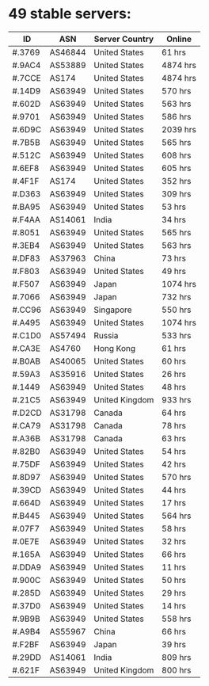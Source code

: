 # 49 stable servers:

| ID | ASN | Server Country | Online |
| ------ | ------ | ------ | ------ |
| #.3769 | AS46844 | United States | 61 hrs |
| #.9AC4 | AS53889 | United States | 4874 hrs |
| #.7CCE | AS174 | United States | 4874 hrs |
| #.14D9 | AS63949 | United States | 570 hrs |
| #.602D | AS63949 | United States | 563 hrs |
| #.9701 | AS63949 | United States | 586 hrs |
| #.6D9C | AS63949 | United States | 2039 hrs |
| #.7B5B | AS63949 | United States | 565 hrs |
| #.512C | AS63949 | United States | 608 hrs |
| #.6EF8 | AS63949 | United States | 605 hrs |
| #.4F1F | AS174 | United States | 352 hrs |
| #.D363 | AS63949 | United States | 309 hrs |
| #.BA95 | AS63949 | United States | 53 hrs |
| #.F4AA | AS14061 | India | 34 hrs |
| #.8051 | AS63949 | United States | 565 hrs |
| #.3EB4 | AS63949 | United States | 563 hrs |
| #.DF83 | AS37963 | China | 73 hrs |
| #.F803 | AS63949 | United States | 49 hrs |
| #.F507 | AS63949 | Japan | 1074 hrs |
| #.7066 | AS63949 | Japan | 732 hrs |
| #.CC96 | AS63949 | Singapore | 550 hrs |
| #.A495 | AS63949 | United States | 1074 hrs |
| #.C1D0 | AS57494 | Russia | 533 hrs |
| #.CA3E | AS4760 | Hong Kong | 61 hrs |
| #.B0AB | AS40065 | United States | 60 hrs |
| #.59A3 | AS35916 | United States | 26 hrs |
| #.1449 | AS63949 | United States | 48 hrs |
| #.21C5 | AS63949 | United Kingdom | 933 hrs |
| #.D2CD | AS31798 | Canada | 64 hrs |
| #.CA79 | AS31798 | Canada | 78 hrs |
| #.A36B | AS31798 | Canada | 63 hrs |
| #.82B0 | AS63949 | United States | 54 hrs |
| #.75DF | AS63949 | United States | 42 hrs |
| #.8D97 | AS63949 | United States | 570 hrs |
| #.39CD | AS63949 | United States | 44 hrs |
| #.664D | AS63949 | United States | 17 hrs |
| #.B445 | AS63949 | United States | 564 hrs |
| #.07F7 | AS63949 | United States | 58 hrs |
| #.0E7E | AS63949 | United States | 32 hrs |
| #.165A | AS63949 | United States | 66 hrs |
| #.DDA9 | AS63949 | United States | 11 hrs |
| #.900C | AS63949 | United States | 50 hrs |
| #.285D | AS63949 | United States | 29 hrs |
| #.37D0 | AS63949 | United States | 14 hrs |
| #.9B9B | AS63949 | United States | 558 hrs |
| #.A9B4 | AS55967 | China | 66 hrs |
| #.F2BF | AS63949 | Japan | 39 hrs |
| #.29DD | AS14061 | India | 809 hrs |
| #.621F | AS63949 | United Kingdom | 800 hrs |


